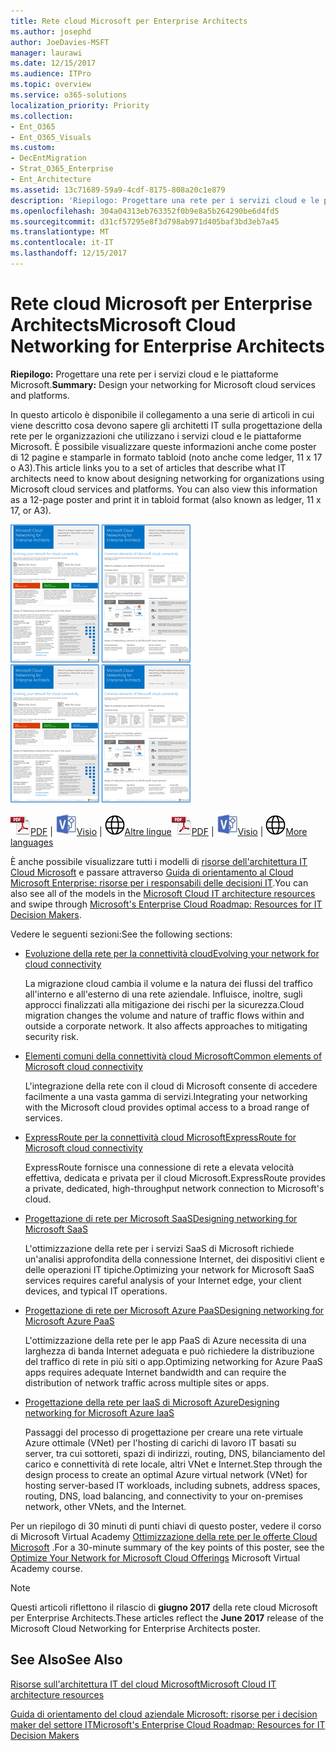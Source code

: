 ```yaml
---
title: Rete cloud Microsoft per Enterprise Architects
ms.author: josephd
author: JoeDavies-MSFT
manager: laurawi
ms.date: 12/15/2017
ms.audience: ITPro
ms.topic: overview
ms.service: o365-solutions
localization_priority: Priority
ms.collection:
- Ent_O365
- Ent_O365_Visuals
ms.custom:
- DecEntMigration
- Strat_O365_Enterprise
- Ent_Architecture
ms.assetid: 13c71689-59a9-4cdf-8175-808a20c1e879
description: 'Riepilogo: Progettare una rete per i servizi cloud e le piattaforme Microsoft.'
ms.openlocfilehash: 304a04313eb763352f0b9e8a5b264290be6d4fd5
ms.sourcegitcommit: d31cf57295e8f3d798ab971d405baf3bd3eb7a45
ms.translationtype: MT
ms.contentlocale: it-IT
ms.lasthandoff: 12/15/2017
---
```

# <a name="microsoft-cloud-networking-for-enterprise-architects"></a><span data-ttu-id="c7c4a-103">Rete cloud Microsoft per Enterprise Architects</span><span class="sxs-lookup"><span data-stu-id="c7c4a-103">Microsoft Cloud Networking for Enterprise Architects</span></span>

 <span data-ttu-id="c7c4a-104">**Riepilogo:** Progettare una rete per i servizi cloud e le piattaforme Microsoft.</span><span class="sxs-lookup"><span data-stu-id="c7c4a-104">**Summary:** Design your networking for Microsoft cloud services and platforms.</span></span>
  
<span data-ttu-id="c7c4a-p101">In questo articolo è disponibile il collegamento a una serie di articoli in cui viene descritto cosa devono sapere gli architetti IT sulla progettazione della rete per le organizzazioni che utilizzano i servizi cloud e le piattaforme Microsoft. È possibile visualizzare queste informazioni anche come poster di 12 pagine e stamparle in formato tabloid (noto anche come ledger, 11 x 17 o A3).</span><span class="sxs-lookup"><span data-stu-id="c7c4a-p101">This article links you to a set of articles that describe what IT architects need to know about designing networking for organizations using Microsoft cloud services and platforms. You can also view this information as a 12-page poster and print it in tabloid format (also known as ledger, 11 x 17, or A3).</span></span>
  
<span data-ttu-id="c7c4a-107">[![Casella di scorrimento immagine per il modello di rete cloud Microsoft](images/95e8ab6a-b4d0-4836-acc1-b0b77ebf46e6.png)  
](https://go.microsoft.com/fwlink/p/?linkid=842073)</span><span class="sxs-lookup"><span data-stu-id="c7c4a-107">[![Thumb image for Microsoft cloud networking model](images/95e8ab6a-b4d0-4836-acc1-b0b77ebf46e6.png)  
](https://go.microsoft.com/fwlink/p/?linkid=842073)</span></span>
  
<span data-ttu-id="c7c4a-108">![File PDF](images/ITPro_Other_PDFicon.png)[PDF](https://go.microsoft.com/fwlink/p/?linkid=842073) | ![File Visio](images/ITPro_Other_VisioIcon.jpg)[Visio](https://go.microsoft.com/fwlink/p/?linkid=842074) | ![Visualizzare una pagina con le versioni in altre lingue](images/e16c992d-b0f8-48ae-bf44-db7a9fcaab9e.png)[Altre lingue](https://www.microsoft.com/download/details.aspx?id=54425)</span><span class="sxs-lookup"><span data-stu-id="c7c4a-108">![PDF file](images/ITPro_Other_PDFicon.png)[PDF](https://go.microsoft.com/fwlink/p/?linkid=842073) | ![Visio file](images/ITPro_Other_VisioIcon.jpg)[Visio](https://go.microsoft.com/fwlink/p/?linkid=842074) | ![See a page with versions in additional languages](images/e16c992d-b0f8-48ae-bf44-db7a9fcaab9e.png)[More languages](https://www.microsoft.com/download/details.aspx?id=54425)</span></span>
  
<span data-ttu-id="c7c4a-109">È anche possibile visualizzare tutti i modelli di [risorse dell'architettura IT Cloud Microsoft](microsoft-cloud-it-architecture-resources.md) e passare attraverso [Guida di orientamento al Cloud Microsoft Enterprise: risorse per i responsabili delle decisioni IT](https://aka.ms/cloudarchitecture).</span><span class="sxs-lookup"><span data-stu-id="c7c4a-109">You can also see all of the models in the [Microsoft Cloud IT architecture resources](microsoft-cloud-it-architecture-resources.md) and swipe through [Microsoft's Enterprise Cloud Roadmap: Resources for IT Decision Makers](https://aka.ms/cloudarchitecture).</span></span>
  
<span data-ttu-id="c7c4a-110">Vedere le seguenti sezioni:</span><span class="sxs-lookup"><span data-stu-id="c7c4a-110">See the following sections:</span></span>
  
- [<span data-ttu-id="c7c4a-111">Evoluzione della rete per la connettività cloud</span><span class="sxs-lookup"><span data-stu-id="c7c4a-111">Evolving your network for cloud connectivity</span></span>](evolving-your-network-for-cloud-connectivity.md)
    
    <span data-ttu-id="c7c4a-p102">La migrazione cloud cambia il volume e la natura dei flussi del traffico all'interno e all'esterno di una rete aziendale. Influisce, inoltre, sugli approcci finalizzati alla mitigazione dei rischi per la sicurezza.</span><span class="sxs-lookup"><span data-stu-id="c7c4a-p102">Cloud migration changes the volume and nature of traffic flows within and outside a corporate network. It also affects approaches to mitigating security risk.</span></span>
    
- [<span data-ttu-id="c7c4a-114">Elementi comuni della connettività cloud Microsoft</span><span class="sxs-lookup"><span data-stu-id="c7c4a-114">Common elements of Microsoft cloud connectivity</span></span>](common-elements-of-microsoft-cloud-connectivity.md)
    
    <span data-ttu-id="c7c4a-115">L'integrazione della rete con il cloud di Microsoft consente di accedere facilmente a una vasta gamma di servizi.</span><span class="sxs-lookup"><span data-stu-id="c7c4a-115">Integrating your networking with the Microsoft cloud provides optimal access to a broad range of services.</span></span>
    
- [<span data-ttu-id="c7c4a-116">ExpressRoute per la connettività cloud Microsoft</span><span class="sxs-lookup"><span data-stu-id="c7c4a-116">ExpressRoute for Microsoft cloud connectivity</span></span>](expressroute-for-microsoft-cloud-connectivity.md)
    
    <span data-ttu-id="c7c4a-117">ExpressRoute fornisce una connessione di rete a elevata velocità effettiva, dedicata e privata per il cloud Microsoft.</span><span class="sxs-lookup"><span data-stu-id="c7c4a-117">ExpressRoute provides a private, dedicated, high-throughput network connection to Microsoft's cloud.</span></span>
    
- [<span data-ttu-id="c7c4a-118">Progettazione di rete per Microsoft SaaS</span><span class="sxs-lookup"><span data-stu-id="c7c4a-118">Designing networking for Microsoft SaaS</span></span>](designing-networking-for-microsoft-saas.md)
    
    <span data-ttu-id="c7c4a-119">L'ottimizzazione della rete per i servizi SaaS di Microsoft richiede un'analisi approfondita della connessione Internet, dei dispositivi client e delle operazioni IT tipiche.</span><span class="sxs-lookup"><span data-stu-id="c7c4a-119">Optimizing your network for Microsoft SaaS services requires careful analysis of your Internet edge, your client devices, and typical IT operations.</span></span>
    
- [<span data-ttu-id="c7c4a-120">Progettazione di rete per Microsoft Azure PaaS</span><span class="sxs-lookup"><span data-stu-id="c7c4a-120">Designing networking for Microsoft Azure PaaS</span></span>](designing-networking-for-microsoft-azure-paas.md)
    
    <span data-ttu-id="c7c4a-121">L'ottimizzazione della rete per le app PaaS di Azure necessita di una larghezza di banda Internet adeguata e può richiedere la distribuzione del traffico di rete in più siti o app.</span><span class="sxs-lookup"><span data-stu-id="c7c4a-121">Optimizing networking for Azure PaaS apps requires adequate Internet bandwidth and can require the distribution of network traffic across multiple sites or apps.</span></span>
    
- [<span data-ttu-id="c7c4a-122">Progettazione della rete per IaaS di Microsoft Azure</span><span class="sxs-lookup"><span data-stu-id="c7c4a-122">Designing networking for Microsoft Azure IaaS</span></span>](designing-networking-for-microsoft-azure-iaas.md)
    
    <span data-ttu-id="c7c4a-123">Passaggi del processo di progettazione per creare una rete virtuale Azure ottimale (VNet) per l'hosting di carichi di lavoro IT basati su server, tra cui sottoreti, spazi di indirizzi, routing, DNS, bilanciamento del carico e connettività di rete locale, altri VNet e Internet.</span><span class="sxs-lookup"><span data-stu-id="c7c4a-123">Step through the design process to create an optimal Azure virtual network (VNet) for hosting server-based IT workloads, including subnets, address spaces, routing, DNS, load balancing, and connectivity to your on-premises network, other VNets, and the Internet.</span></span>
    
<span data-ttu-id="c7c4a-124">Per un riepilogo di 30 minuti di punti chiavi di questo poster, vedere il corso di Microsoft Virtual Academy [Ottimizzazione della rete per le offerte Cloud Microsoft](https://mva.microsoft.com/en-US/training-courses/optimize-your-network-for-microsoft-cloud-offerings-17743) .</span><span class="sxs-lookup"><span data-stu-id="c7c4a-124">For a 30-minute summary of the key points of this poster, see the [Optimize Your Network for Microsoft Cloud Offerings](https://mva.microsoft.com/en-US/training-courses/optimize-your-network-for-microsoft-cloud-offerings-17743) Microsoft Virtual Academy course.</span></span>
  
> [!NOTE]
> <span data-ttu-id="c7c4a-125">Questi articoli riflettono il rilascio di **giugno 2017** della rete cloud Microsoft per Enterprise Architects.</span><span class="sxs-lookup"><span data-stu-id="c7c4a-125">These articles reflect the **June 2017** release of the Microsoft Cloud Networking for Enterprise Architects poster.</span></span>
  
## <a name="see-also"></a><span data-ttu-id="c7c4a-126">See Also</span><span class="sxs-lookup"><span data-stu-id="c7c4a-126">See Also</span></span>

[<span data-ttu-id="c7c4a-127">Risorse sull'architettura IT del cloud Microsoft</span><span class="sxs-lookup"><span data-stu-id="c7c4a-127">Microsoft Cloud IT architecture resources</span></span>](microsoft-cloud-it-architecture-resources.md)

[<span data-ttu-id="c7c4a-128">Guida di orientamento del cloud aziendale Microsoft: risorse per i decision maker del settore IT</span><span class="sxs-lookup"><span data-stu-id="c7c4a-128">Microsoft's Enterprise Cloud Roadmap: Resources for IT Decision Makers</span></span>](https://sway.com/FJ2xsyWtkJc2taRD)



